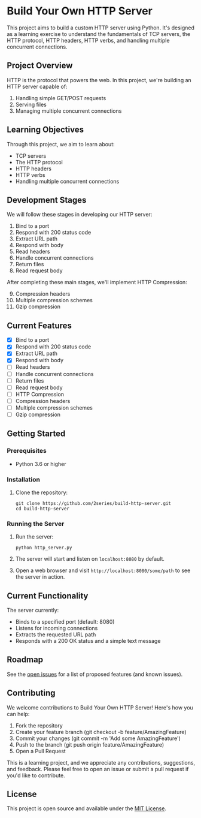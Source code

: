 # Build Your Own HTTP Server

This project aims to build a custom HTTP server using Python. It's designed as a learning exercise to understand the fundamentals of TCP servers, the HTTP protocol, HTTP headers, HTTP verbs, and handling multiple concurrent connections.

## Project Overview

HTTP is the protocol that powers the web. In this project, we're building an HTTP server capable of:

1. Handling simple GET/POST requests
2. Serving files
3. Managing multiple concurrent connections

## Learning Objectives

Through this project, we aim to learn about:
- TCP servers
- The HTTP protocol
- HTTP headers
- HTTP verbs
- Handling multiple concurrent connections

## Development Stages

We will follow these stages in developing our HTTP server:

1. Bind to a port
2. Respond with 200 status code
3. Extract URL path
4. Respond with body
5. Read headers
6. Handle concurrent connections
7. Return files
8. Read request body

After completing these main stages, we'll implement HTTP Compression:

9. Compression headers
10. Multiple compression schemes
11. Gzip compression

## Current Features

- [x] Bind to a port
- [x] Respond with 200 status code
- [x] Extract URL path
- [x] Respond with body
- [ ] Read headers
- [ ] Handle concurrent connections
- [ ] Return files
- [ ] Read request body
- [ ] HTTP Compression
- [ ] Compression headers
- [ ] Multiple compression schemes
- [ ] Gzip compression

## Getting Started

### Prerequisites

- Python 3.6 or higher

### Installation

1. Clone the repository:
   ```
   git clone https://github.com/2series/build-http-server.git
   cd build-http-server
   ```

### Running the Server

1. Run the server:
   ```
   python http_server.py
   ```

2. The server will start and listen on `localhost:8080` by default.

3. Open a web browser and visit `http://localhost:8080/some/path` to see the server in action.

## Current Functionality

The server currently:
- Binds to a specified port (default: 8080)
- Listens for incoming connections
- Extracts the requested URL path
- Responds with a 200 OK status and a simple text message

## Roadmap

See the [open issues](https://github.com/2series/build-http-server/issues) for a list of proposed features (and known issues).

## Contributing

We welcome contributions to Build Your Own HTTP Server! Here's how you can help:

1. Fork the repository
2. Create your feature branch (git checkout -b feature/AmazingFeature)
3. Commit your changes (git commit -m 'Add some AmazingFeature')
4. Push to the branch (git push origin feature/AmazingFeature)
5. Open a Pull Request

This is a learning project, and we appreciate any contributions, suggestions, and feedback. Please feel free to open an issue or submit a pull request if you'd like to contribute.

## License

This project is open source and available under the [MIT License](LICENSE).